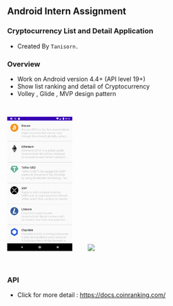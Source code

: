 ## Android Intern Assignment

### Cryptocurrency List and Detail Application
- Created By `Tanisorn.`

### Overview
- Work on Android version 4.4+ (API level 19+)
- Show list ranking and detail of Cryptocurrency
- Volley , Glide , MVP design pattern

<br/>

<img src="/resource/Screen_Capture.png" style="width: 30%;">&nbsp;&nbsp;&nbsp;&nbsp;&nbsp;&nbsp;&nbsp;&nbsp;
<img src="/resource/Screen_Gif.gif" style="width: 30%;">

<br/>

### API

- Click for more detail : https://docs.coinranking.com/
